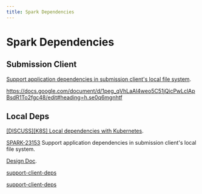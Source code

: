 ```yaml
---
title: Spark Dependencies
---
```


# Spark Dependencies

## Submission Client

[Support application dependencies in submission client's local file system](https://issues.apache.org/jira/browse/SPARK-23153).

https://docs.google.com/document/d/1peg_qVhLaAl4weo5C51jQicPwLclApBsdR1To2fgc48/edit#heading=h.se0q6mgnhtf

## Local Deps

[[DISCUSS][K8S] Local dependencies with Kubernetes](https://lists.apache.org/thread.html/310357b86e2d55fa5fc89badffbadb9e2828e91f437c947ec16c95e3@%3Cdev.spark.apache.org%3E).

[SPARK-23153](https://issues.apache.org/jira/browse/SPARK-23153) Support application dependencies in submission client's local file system.

[Design Doc](https://docs.google.com/document/d/1peg_qVhLaAl4weo5C51jQicPwLclApBsdR1To2fgc48/edit#).

[support-client-deps](https://github.com/skonto/spark/tree/support-client-deps)

[support-client-deps](https://github.com/skonto/spark/commit/bf5f3b17fffeff4c552d3c302ed3ee4910b5ea49)
